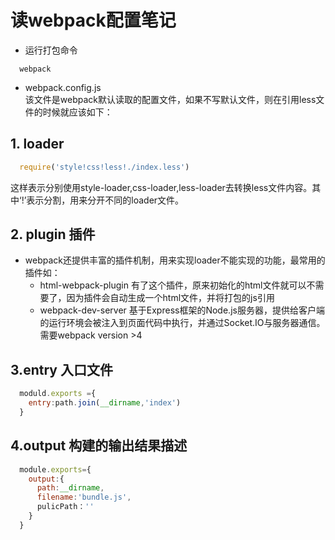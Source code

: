 # 读webpack配置笔记
- 运行打包命令
```shell
  webpack
```
- webpack.config.js <br />
该文件是webpack默认读取的配置文件，如果不写默认文件，则在引用less文件的时候就应该如下：
## 1. loader
```javascript
  require('style!css!less!./index.less')
```
这样表示分别使用style-loader,css-loader,less-loader去转换less文件内容。其中‘!’表示分割，用来分开不同的loader文件。
## 2. plugin 插件
- webpack还提供丰富的插件机制，用来实现loader不能实现的功能，最常用的插件如：
  - html-webpack-plugin 有了这个插件，原来初始化的html文件就可以不需要了，因为插件会自动生成一个html文件，并将打包的js引用
  - webpack-dev-server 基于Express框架的Node.js服务器，提供给客户端的运行环境会被注入到页面代码中执行，并通过Socket.IO与服务器通信。需要webpack version >4
## 3.entry 入口文件

````js
  moduld.exports ={
    entry:path.join(__dirname,'index')
  }
````
## 4.output 构建的输出结果描述
```javascript
  module.exports={
    output:{
      path:__dirname,
      filename:'bundle.js',
      pulicPath：''
    }
  }
```